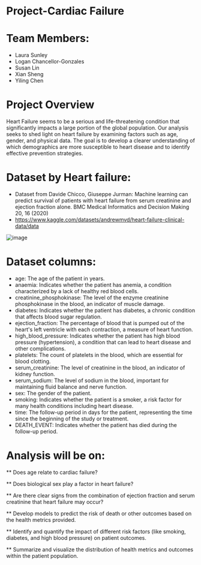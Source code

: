 
# Project-Cardiac Failure

# Team Members:
  - Laura Sunley
  - Logan Chancellor-Gonzales
  - Susan Lin
  - Xian Sheng
  - Yiling Chen

# Project Overview

Heart Failure seems to be a serious and life-threatening condition that significantly impacts a large portion of the global population. Our analysis seeks to shed light on heart failure by examining factors such as age, gender, and physical data. The goal is to develop a clearer understanding of which demographics are more susceptible to heart disease and to identify effective prevention strategies. 


# Dataset by Heart failure:
  - Dataset from Davide Chicco, Giuseppe Jurman: Machine learning can predict survival of patients with heart failure from serum creatinine and ejection fraction alone. BMC Medical Informatics and Decision Making 20, 16 (2020)
  - https://www.kaggle.com/datasets/andrewmvd/heart-failure-clinical-data/data


![image](https://github.com/user-attachments/assets/73f61d80-2773-4908-82be-423a56fb63fa)

# Dataset columns:
  - age: The age of the patient in years.
  - anaemia: Indicates whether the patient has anemia, a condition characterized by a lack of healthy red blood cells.
  - creatinine_phosphokinase: The level of the enzyme creatinine phosphokinase in the blood, an indicator of muscle damage.
  - diabetes: Indicates whether the patient has diabetes, a chronic condition that affects blood sugar regulation.
  - ejection_fraction: The percentage of blood that is pumped out of the heart's left ventricle with each contraction, a measure of heart function.
  - high_blood_pressure: Indicates whether the patient has high blood pressure (hypertension), a condition that can lead to heart disease and other complications.
  - platelets: The count of platelets in the blood, which are essential for blood clotting.
  - serum_creatinine: The level of creatinine in the blood, an indicator of kidney function.
  - serum_sodium: The level of sodium in the blood, important for maintaining fluid balance and nerve function.
  - sex: The gender of the patient.
  - smoking: Indicates whether the patient is a smoker, a risk factor for many health conditions including heart disease.
  - time: The follow-up period in days for the patient, representing the time since the beginning of the study or treatment.
  - DEATH_EVENT: Indicates whether the patient has died during the follow-up period.

# Analysis will be on:

** Does age relate to cardiac failure?

** Does biological sex play a factor in heart failure?

** Are there clear signs from the combination of ejection fraction and serum creatinine that heart failure may occur?

** Develop models to predict the risk of death or other outcomes based on the health metrics provided.

** Identify and quantify the impact of different risk factors (like smoking, diabetes, and high blood pressure) on patient outcomes.

** Summarize and visualize the distribution of health metrics and outcomes within the patient population.
